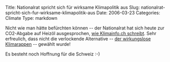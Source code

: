 Title: Nationalrat spricht sich für wirksame Klimapolitik aus
Slug: nationalrat-spricht-sich-fur-wirksame-klimapolitik-aus
Date: 2006-03-23
Categories: Climate
Type: markdown

Nicht wie man hätte befürchten können -- der Nationalrat hat sich heute zur CO2-Abgabe auf Heizöl ausgesprochen, [wie Klimainfo.ch schreibt](http://www.klimainfo.ch/Single_News.41.0.html?&tx_ttnews%5Btt_news%5D=387&cHash=0f94ae0ace). Sehr erfreulich, dass nicht die verlockende Alternative -- [der wirkungslose Klimarappen](http://blog.irregular.ch/?s=klimarappen&Submit=Go%21) -- gewählt wurde!

Es besteht noch Hoffnung für die Schweiz :-)
